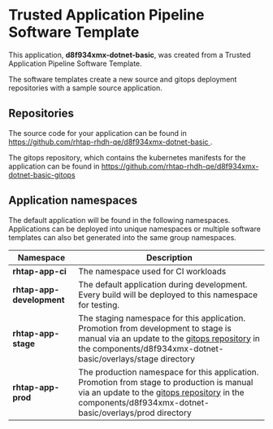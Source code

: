 # Trusted Application Pipeline Software Template

This application, **d8f934xmx-dotnet-basic**, was created from a Trusted Application Pipeline Software Template.

The software templates create a new source and gitops deployment repositories with a sample source application. 

## Repositories

The source code for your application can be found in [https://github.com/rhtap-rhdh-qe/d8f934xmx-dotnet-basic ](https://github.com/rhtap-rhdh-qe/d8f934xmx-dotnet-basic ).
 
The gitops repository, which contains the kubernetes manifests for the application can be found in 
[https://github.com/rhtap-rhdh-qe/d8f934xmx-dotnet-basic-gitops ](https://github.com/rhtap-rhdh-qe/d8f934xmx-dotnet-basic-gitops ) 

## Application namespaces 

The default application will be found in the following namespaces. Applications can be deployed into unique namespaces or multiple software templates can also bet generated into the same group namespaces.  

|  Namespace   |  Description   |  
| -------- | -------- |
| **rhtap-app-ci** | The namespace used for CI workloads |
| **rhtap-app-development** | The default application during development. Every build will be deployed to this namespace for testing. |
| **rhtap-app-stage** | The staging namespace for this application. Promotion from development to stage is manual via an update to the [gitops repository](https://github.com/rhtap-rhdh-qe/d8f934xmx-dotnet-basic-gitops ) in the components/d8f934xmx-dotnet-basic/overlays/stage directory |
| **rhtap-app-prod** | The production namespace for this application. Promotion from stage to production is manual via an update to the [gitops repository](https://github.com/rhtap-rhdh-qe/d8f934xmx-dotnet-basic-gitops ) in the components/d8f934xmx-dotnet-basic/overlays/prod directory |